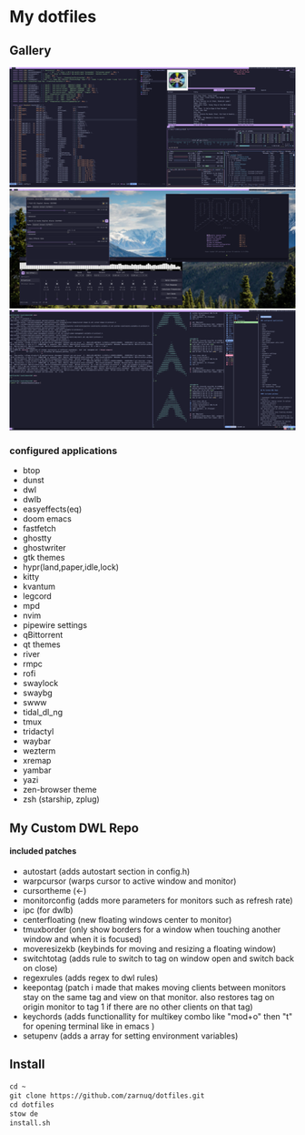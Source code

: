 # My dotfiles

## Gallery

![Alt text](./screenshots/rice1.png)
![Alt text](./screenshots/rice2.png)
![Alt text](./screenshots/rice3.png)

### configured applications

- btop
- dunst
- dwl
- dwlb
- easyeffects(eq)
- doom emacs
- fastfetch
- ghostty
- ghostwriter
- gtk themes
- hypr(land,paper,idle,lock)
- kitty
- kvantum
- legcord
- mpd
- nvim
- pipewire settings
- qBittorrent
- qt themes
- river
- rmpc
- rofi
- swaylock
- swaybg
- swww
- tidal_dl_ng
- tmux
- tridactyl
- waybar
- wezterm
- xremap
- yambar
- yazi
- zen-browser theme
- zsh (starship, zplug)

## My Custom DWL Repo

#### included patches

- autostart (adds autostart section in config.h)
- warpcursor (warps cursor to active window and monitor)
- cursortheme (<-)
- monitorconfig (adds more parameters for monitors such as refresh rate)
- ipc (for dwlb)
- centerfloating (new floating windows center to monitor)
- tmuxborder (only show borders for a window when touching another window and when it is focused)
- moveresizekb (keybinds for moving and resizing a floating window)
- switchtotag (adds rule to switch to tag on window open and switch back on close)
- regexrules (adds regex to dwl rules)
- keepontag (patch i made that makes moving clients between monitors stay on the same tag and view on that monitor. also restores tag on origin monitor to tag 1 if there are no other clients on that tag)
- keychords (adds functionallity for multikey combo like "mod+o" then "t" for opening terminal like in emacs )
- setupenv (adds a array for setting environment variables)

## Install

```
cd ~
git clone https://github.com/zarnuq/dotfiles.git
cd dotfiles
stow de
install.sh
```
